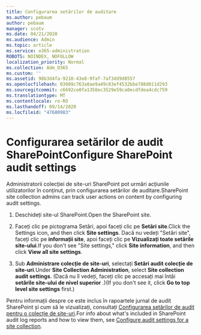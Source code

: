 ```yaml
---
title: Configurarea setărilor de auditare
ms.author: pebaum
author: pebaum
manager: scotv
ms.date: 04/21/2020
ms.audience: Admin
ms.topic: article
ms.service: o365-administration
ROBOTS: NOINDEX, NOFOLLOW
localization_priority: Normal
ms.collection: Adm_O365
ms.custom: ''
ms.assetid: 98b3d4fa-9210-43e8-9faf-7af3dd9d8557
ms.openlocfilehash: 03889c763a8ae9a49c83ef4532bbe788d011d293
ms.sourcegitcommit: c6692ce0fa1358ec3529e59ca0ecdfdea4cdc759
ms.translationtype: MT
ms.contentlocale: ro-RO
ms.lasthandoff: 09/14/2020
ms.locfileid: "47680983"
---
```

# <a name="configure-sharepoint-audit-settings"></a><span data-ttu-id="1fc48-102">Configurarea setărilor de audit SharePoint</span><span class="sxs-lookup"><span data-stu-id="1fc48-102">Configure SharePoint audit settings</span></span>

<span data-ttu-id="1fc48-103">Administratorii colecției de site-uri SharePoint pot urmări acțiunile utilizatorilor în conținut, prin configurarea setărilor de auditare.</span><span class="sxs-lookup"><span data-stu-id="1fc48-103">SharePoint site collection admins can track user actions on content by configuring audit settings.</span></span>
  
1. <span data-ttu-id="1fc48-104">Deschideți site-ul SharePoint.</span><span class="sxs-lookup"><span data-stu-id="1fc48-104">Open the SharePoint site.</span></span>
    
2. <span data-ttu-id="1fc48-105">Faceți clic pe pictograma Setări, apoi faceți clic pe **Setări site**.</span><span class="sxs-lookup"><span data-stu-id="1fc48-105">Click the Settings icon, and then click **Site settings**.</span></span> <span data-ttu-id="1fc48-106">Dacă nu vedeți "Setări site", faceți clic pe **informații site**, apoi faceți clic pe **Vizualizați toate setările site-ului**.</span><span class="sxs-lookup"><span data-stu-id="1fc48-106">If you don't see "Site settings," click **Site information**, and then click **View all site settings**.</span></span>
    
3. <span data-ttu-id="1fc48-107">Sub **Administrare colecție de site-uri**, selectați **Setări audit colecție de site-uri**.</span><span class="sxs-lookup"><span data-stu-id="1fc48-107">Under **Site Collection Administration**, select **Site collection audit settings**.</span></span> <span data-ttu-id="1fc48-108">(Dacă nu îl vedeți, faceți clic pe accesați mai întâi **setările site-ului de nivel superior** .)</span><span class="sxs-lookup"><span data-stu-id="1fc48-108">(If you don't see it, click **Go to top level site settings** first.)</span></span> 
    
<span data-ttu-id="1fc48-109">Pentru informații despre ce este inclus în rapoartele jurnal de audit SharePoint și cum să le vizualizați, consultați [Configurarea setărilor de audit pentru o colecție de site-uri](https://go.microsoft.com/fwlink/?linkid=404050).</span><span class="sxs-lookup"><span data-stu-id="1fc48-109">For info about what's included in SharePoint audit log reports and how to view them, see [Configure audit settings for a site collection](https://go.microsoft.com/fwlink/?linkid=404050).</span></span>
  

